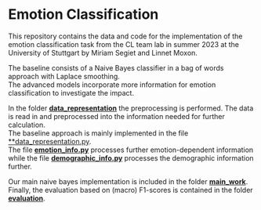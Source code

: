 # Emotion Classification

This repository contains the data and code for the implementation of the emotion classification task from the CL team lab in summer 2023 at the University of Stuttgart by Miriam Segiet and Linnet Moxon.

The baseline consists of a Naive Bayes classifier in a bag of words approach with Laplace smoothing.<br>
The advanced models incorporate more information for emotion classification to investigate the impact.


In the folder [**data_representation**](EmotionClassification/data_representation) the preprocessing is performed. The data is read in and preprocessed into the information needed for further calculation. <br>
The baseline approach is mainly implemented in the file [**data_representation.py](EmotionClassification/data_representation/data_representation.py).  <br>
The file [**emotion_info.py**](EmotionClassification/data_representation/emotion_info.py) processes further emotion-dependent information while the file [**demographic_info.py**](EmotionClassification/data_representation/demographi_info.py) processes the demographic information further. <br>

Our main naive bayes implementation is included in the folder [**main_work**](EmotionClassification/main_work).  <br>
Finally, the evaluation based on (macro) F1-scores is contained in the folder [**evaluation**](EmotionClassification/evaluation). 
